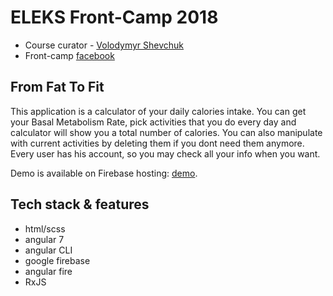 # ELEKS Front-Camp 2018

* Course curator - [Volodymyr Shevchuk](https://github.com/dosandk)
* Front-camp [facebook](https://www.facebook.com/groups/270300106928894)

## From Fat To Fit

This application is a calculator of your daily calories intake. You can get your Basal Metabolism Rate, pick activities that you do every day and calculator will show you a total number of calories. You can also manipulate with current activities by deleting them if you dont need them anymore. Every user has his account, so you may check all your info when you want.

Demo is available on Firebase hosting: [demo](https://from-fat-to-fit.firebaseapp.com/).  

## Tech stack & features

* html/scss
* angular 7
* angular CLI
* google firebase
* angular fire
* RxJS


